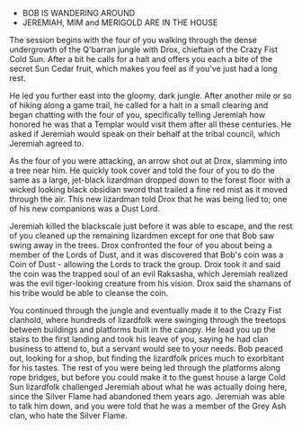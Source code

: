 - BOB IS WANDERING AROUND
- JEREMIAH, MIM and MERIGOLD ARE IN THE HOUSE

The session begins with the four of you walking through the dense undergrowth of the Q'barran jungle with Drox, chieftain of the Crazy Fist Cold Sun. After a bit he calls for a halt and offers you each a bite of the secret Sun Cedar fruit, which makes you feel as if you've just had a long rest.

He led you further east into the gloomy, dark jungle. After another mile or so of hiking along a game trail, he called for a halt in a small clearing and began chatting with the four of you, specifically telling Jeremiah how honored he was that a Templar would visit them after all these centuries. He asked if Jeremiah would speak on their behalf at the tribal council, which Jeremiah agreed to.

As the four of you were attacking, an arrow shot out at Drox, slamming into a tree near him. He quickly took cover and told the four of you to do the same as a large, jet-black lizardman dropped down to the forest floor with a wicked looking black obsidian sword that trailed a fine red mist as it moved through the air. This new lizardman told Drox that he was being lied to; one of his new companions was a Dust Lord.

Jeremiah killed the blackscale just before it was able to escape, and the rest of you cleaned up the remaining lizardmen except for one that Bob saw swing away in the trees. Drox confronted the four of you about being a member of the Lords of Dust, and it was discovered that Bob's coin was a Coin of Dust - allowing the Lords to track the group. Drox took it and said the coin was the trapped soul of an evil Raksasha, which Jeremiah realized was the evil tiger-looking creature from his vision. Drox said the shamans of his tribe would be able to cleanse the coin.

You continued through the jungle and eventually made it to the Crazy Fist clanhold, where hundreds of lizardfolk were swinging through the treetops between buildings and platforms built in the canopy. He lead you up the stairs to the first landing and took his leave of you, saying he had clan business to attend to, but a servant would see to your needs. Bob peaced out, looking for a shop, but finding the lizardfolk prices much to exorbitant for his tastes. The rest of you were being led through the platforms along rope bridges, but before you could make it to the guest house a large Cold Sun lizardfolk challenged Jeremiah about what he was actually doing here, since the Silver Flame had abandoned them years ago. Jeremiah was able to talk him down, and you were told that he was a member of the Grey Ash clan, who hate the Silver Flame.